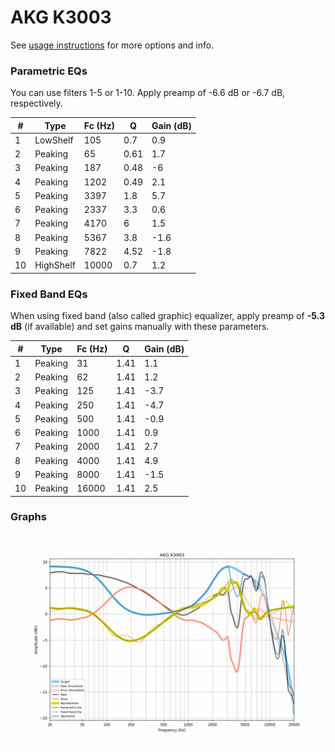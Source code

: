 # AKG K3003
See [usage instructions](https://github.com/jaakkopasanen/AutoEq#usage) for more options and info.

### Parametric EQs
You can use filters 1-5 or 1-10. Apply preamp of -6.6 dB or -6.7 dB, respectively.

|   # | Type      |   Fc (Hz) |    Q |   Gain (dB) |
|-----|-----------|-----------|------|-------------|
|   1 | LowShelf  |       105 | 0.7  |         0.9 |
|   2 | Peaking   |        65 | 0.61 |         1.7 |
|   3 | Peaking   |       187 | 0.48 |        -6   |
|   4 | Peaking   |      1202 | 0.49 |         2.1 |
|   5 | Peaking   |      3397 | 1.8  |         5.7 |
|   6 | Peaking   |      2337 | 3.3  |         0.6 |
|   7 | Peaking   |      4170 | 6    |         1.5 |
|   8 | Peaking   |      5367 | 3.8  |        -1.6 |
|   9 | Peaking   |      7822 | 4.52 |        -1.8 |
|  10 | HighShelf |     10000 | 0.7  |         1.2 |

### Fixed Band EQs
When using fixed band (also called graphic) equalizer, apply preamp of **-5.3 dB** (if available) and set gains manually with these parameters.

|   # | Type    |   Fc (Hz) |    Q |   Gain (dB) |
|-----|---------|-----------|------|-------------|
|   1 | Peaking |        31 | 1.41 |         1.1 |
|   2 | Peaking |        62 | 1.41 |         1.2 |
|   3 | Peaking |       125 | 1.41 |        -3.7 |
|   4 | Peaking |       250 | 1.41 |        -4.7 |
|   5 | Peaking |       500 | 1.41 |        -0.9 |
|   6 | Peaking |      1000 | 1.41 |         0.9 |
|   7 | Peaking |      2000 | 1.41 |         2.7 |
|   8 | Peaking |      4000 | 1.41 |         4.9 |
|   9 | Peaking |      8000 | 1.41 |        -1.5 |
|  10 | Peaking |     16000 | 1.41 |         2.5 |

### Graphs
![](./AKG%20K3003.png)
